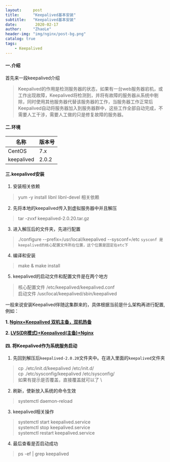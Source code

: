 ```yaml
---
layout:     post
title:      "Keepalived基本安装"
subtitle:   "Keepalived基本安装"
date:        2020-02-17
author:     "ZhaoLe"
header-img: "img/nginx/post-bg.png"
catalog: true
tags:
    - Keepalived
---
```


#### 一.介绍
首先来一段keepalived介绍
>Keepalived的作用是检测服务器的状态，如果有一台web服务器宕机，或工作出现故障，Keepalived将检测到，并将有故障的服务器从系统中剔除，同时使用其他服务器代替该服务器的工作，当服务器工作正常后Keepalived自动将服务器加入到服务器群中，这些工作全部自动完成，不需要人工干涉，需要人工做的只是修复故障的服务器。


#### 二.环境

|  名称    | 版本号  |
| --- | --- |
| CentOS | 7.x  |
| keepalived | 2.0.2 |
  

#### 三.keepalived安装

1. 安装相关依赖
>yum -y install libnl libnl-devel 相关依赖

2. 先将本地的keepalived传入到虚拟服务器中并且解压
>tar -zvxf keepalived-2.0.20.tar.gz

3. 进入解压后的文件夹，先进行配置
> ./configure --prefix=/usr/local/keepalived --sysconf=/etc
    `sysconf 是keepalived的核心配置文件所在位置，这个位置是固定在etc下`

4. 编译和安装
> make & make install

5. keepalived的启动文件和配置文件是在两个地方
> 核心配置文件 /etc/keepalived/keepalived.conf \
> 启动文件 /usr/local/keepalived/sbin/keepalived

一般来说安装Keepalived伴随这集群来的，具体根据当前是什么架构再进行配置,例如：

**1. [Nginx+Keepalived 双机主备，双机热备](!http://jinlipool.com/2020/02/18/keepalived_nginx)**

**2. [LVS(DR模式)+Keepalived(主备)+Nginx](!http://jinlipool.com/2020/02/18/lvs_keepalived_nginx)**

#### 四. 将Keepalived作为系统服务启动
1. 先回到解压后`keepalived-2.0.20`文件夹中。在进入里面的`keepalived`文件夹
> cp ./etc/init.d/keepalived /etc/init.d/ \
> cp ./etc/sysconfig/keepalived /etc/sysconfig/ \
> 如果有提示是否覆盖，直接覆盖就可以了 \

2. 刷新，使新放入系统的命令生效
>systemctl daemon-reload

3. keepalived相关操作
> systemctl start keepalived.service \
> systemctl stop keepalived.service \
> systemctl restart keepalived.service 

4. 最后查看是否启动成功
>ps -ef \| grep keepalived

